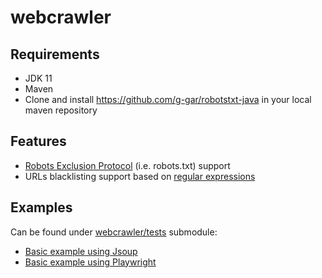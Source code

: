 # webcrawler

## Requirements
* JDK 11
* Maven
* Clone and install https://github.com/g-gar/robotstxt-java in your local maven repository 

## Features
* [Robots Exclusion Protocol](https://en.wikipedia.org/wiki/Robots_exclusion_standard) (i.e. robots.txt) support
* URLs blacklisting support based on [regular expressions](https://en.wikipedia.org/wiki/Regular_expression)

## Examples
Can be found under [webcrawler/tests](https://github.com/g-gar/webcrawler/tree/main/tests) submodule:
* [Basic example using Jsoup](https://github.com/g-gar/webcrawler/blob/main/tests/test1/src/main/java/com/ggar/webcrawler/tests/test1/Entrypoint.java)
* [Basic example using Playwright](https://github.com/g-gar/webcrawler/blob/main/tests/test2/src/main/java/com/ggar/webcrawler/tests/test2/Entrypoint.java)